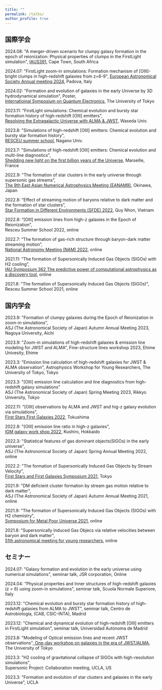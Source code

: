 ```yaml
---
title: ""
permalink: /talks/
author_profile: true
---
```


## 国際学会  
2024.08: "A merger-driven scenario for clumpy galaxy formation in the epoch of reionization: Physical properties of clumps in the FirstLight simulation", [IAUS391](https://jadc.swin.edu.au/#IAUS391), Cape Town, South Africa  

2024.07: "FirstLight zoom-in simulations: Formation mechanism of [OIII]-bright clumps in high-redshift galaxies from z=6-9", [European Astronomical Society Annual meeting 2024](https://eas.unige.ch/EAS2024/), Padova, Italy  

2024.02: "Formation and evolution of galaxies in the early Universe by 3D hydrodynamical simulation",  Poster,  
[Internatioinal Symposium on Quantum Electronics](https://www.tsqs2024.org), The University of Tokyo  

2023.11: "FirstLight simulations: Chemical evolution and bursty star formation history of high-redshift [OIII] emitters",  
[Resolving the Extragalactic Universe
with ALMA & JWST](https://sites.google.com/view/resolvinguniverse2023/home), Waseda Univ.  

2023.8: "Simulations of high-redshift [OIII] emitters: Chemical evolution and bursty star formation history",  
[RESCEU summer school](https://sites.google.com/view/resceu-ss2023/top?authuser=0), Nagano Univ.  

2023.7: "Simulations of high-redshift [OIII] emitters: Chemical evolution and multi-line diagnostics",  
[Shedding new light on the first billion years of the Universe](https://geco2023-1gyr.sciencesconf.org), Marseille, France  

2022.9: "The formation of star clusters in the early universe through supersonic gas streams”,  
[The 9th East Asian Numerical Astrophysics Meeting (EANAM9)](https://hpc.imit.chiba-u.jp/eanam9/), Okinawa, Japan

2022.8: “Effect of streaming motion of baryons relative to dark matter and the formation of star clusters”,   
[Star Formation in Different Environments (SFDE) 2022](https://www.icisequynhon.com/conferences/2022/SFDE/overview.html), Quy Nhon, Vietnam

2022.8: “[OIII] emission lines from high-z galaxies in the Epoch of Reionization”,  
Resceu Summer School 2022, online

2022.7: “The formation of gas-rich structure through baryon-dark matter streaming motion”,  
[National Astronomy Meeting (NAM) 2022](https://nam2022.org), online

2021.11: “The formation of Supersonically Induced Gas Objects (SIGOs) with H2 cooling”,  
[IAU Symposium 362 The predictive power of computational astrophysics as a discovery tool](http://iaus362.astro.unistra.fr/IAUS362.html), online 

2021.8: "The formation of Supersonically Induced Gas Objects (SIGOs)",  
Resceu Summer School 2021, online

## 国内学会  
2023.9: "Formation of clumpy galaxies during the Epoch of Reionization in zoom-in simulations",  
ASJ (The Astronomical Society of Japan) Autumn Annual Meeting 2023, Nagoya University, Aichi  

2023.9: "Zoom-in simulations of high-redshift galaxies & emission line modeling for JWST and ALMA", Fine-structure lines workshop 2023, Ehime Univesity, Ehime  

2023.3: "Emission line calculation of high-redshift galaxies for JWST & ALMA observation", Astrophysics Workshop for Young Researchers, The University of Tokyo, Tokyo  

2023.3: "[OIII] emission line calculation and line diagnostics from high-redshift galaxy simulations"  
ASJ (The Astronomical Society of Japan) Spring Meeting 2023, Rikkyo University, Tokyo  

2022.11: "[OIII] observations by ALMA and JWST and hig-z galaxy evolution via simulations",  
[First Stars First Galaxies 2022](https://sites.google.com/view/fsfg2022/ホームhome?authuser=0), Tokushima 

2022.8: "[OIII] emission line ratio in high-z galaxies",  
[IGM galaxy work shop 2022](https://www2.ccs.tsukuba.ac.jp/Astro/conferences/domestic/en/2022/08/08/galaxy-igm/), Kushiro, Hokkaido 

2022.3: "Statistical features of gas dominant objects(SIGOs) in the early universe",  
ASJ (The Astronomical Society of Japan) Spring Annual Meeting 2022, online

2022.2: "The formation of Supersonically Induced Gas Objects by Stream Velocity",  
[First Stars and First Galaxies Symposium 2021](https://sites.google.com/view/fsfg2021/), Tokyo

2021.9: "DM deficient cluster formation by stream gas motion relative to dark matter",  
ASJ (The Astronomical Society of Japan) Autumn Annual Meeting 2021, online

2021.9: "The formation of Supersonically Induced Gas Objects (SIGOs) with H2 chemistry",  
[Symposium for Metal Poor Universe 2021](https://sites.google.com/view/metal-poor-universe-2021/ホーム-home), online

2021.8: "Supersonically Induced Gas Objecs via relative velocities between baryon and dark matter",  
[51th astronomical meeting for young researchers](https://astro-wakate.sakura.ne.jp/ss2021/), online

## セミナー  
2024.07: "Galaxy formation and evolution in the early universe using numerical simulations", seminar talk, JSR corporation, Online  

2024.04: "Physical properties and Inner structures of high-redshift galaxies (z > 6) using zoom-in simulations",  seminar talk, Scuola Normale Superiore, Italy   

2023.12: "Chemical evolution and bursty star formation history of high-redshift galaxies from ALMA to JWST", seminar talk, Centro de Astrobiología, (CAB, CSIC-INTA), Madrid  

2023.12: "Chemical and dynamical evolution of high-redshift [OIII] emitters in FirstLight simulation", seminar talk, Universidad Autónoma de Madrid  

2023.8: "Modeling of Optical emission lines and recent JWST observations",[ One-day workshop on galaxies in the era of JWST/ALMA](http://www-utap.phys.s.u-tokyo.ac.jp/naoki.yoshida/highz.html), The University of Tokyo  

2023.3: "H2 cooling of gravitational collapse of SIGOs with high-resolution simulations",   
Supersonic Project: Collaboration meeting, UCLA, US  

2023.3: "Formation and evolution of star clusters and galaxies in the early Universe", UCLA

